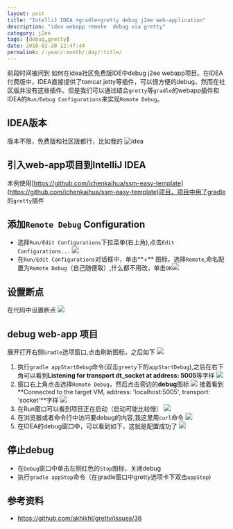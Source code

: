```yaml
---
layout: post
title: "IntelliJ IDEA +gradle+gretty debug j2ee web-application"
description: "idea webapp remote  debug via gretty"
category: j2ee
tags: [debug,gretty]
date: 2016-02-20 12:47:44
permalink: /:year/:month/:day/:title/
---
```

前段时间被问到 如何在idea社区免费版IDE中debug  j2ee webapp项目。在IDEA付费版中，IDEA直接提供了tomcat jetty等插件，可以很方便的debug，然而在社区版并没有这些插件。但是我们可以通过结合`gretty`等`gradle`的webapp插件和IDEA的`Run/Debug Configurations`来实现`Remote Debug`。<!-- more -->

## IDEA版本
版本不限，免费版和社区版都行，比如我的
![idea](http://7xivpo.com1.z0.glb.clouddn.com/2016-02-20%2013%3A12%3A29%E5%B1%8F%E5%B9%95%E6%88%AA%E5%9B%BE.png)

## 引入web-app项目到IntelliJ IDEA
本例使用[https://github.com/ichenkaihua/ssm-easy-template](https://github.com/ichenkaihua/ssm-easy-template)项目，项目中用了gradle 的`gretty`插件

## 添加`Remote Debug` Configuration

* 选择`Run/Edit Configurations`下拉菜单(右上角),点击`Edit Configurations...` ![](http://7xivpo.com1.z0.glb.clouddn.com/idea_run_debug_configuration.png)
* 在`Run/Edit Configurations`对话框中，单击**+** 图标，选择`Remote`,命名配置为`Remote Debug`（自己随便取）,什么都不用改，单击`OK`![](http://7xivpo.com1.z0.glb.clouddn.com/idea_run_debug_config_remote_debug.png)

## 设置断点
在代码中设置断点
![](http://7xivpo.com1.z0.glb.clouddn.com/break_point.png)

## debug web-app 项目
展开打开右侧`Gradle`选项窗口,点击刷新图标，之后如下
![](http://7xivpo.com1.z0.glb.clouddn.com/gradle_dia.png)

1.  执行`gradle appStartDebug`命令(双击`greety`下的`appStartDebug`),之后在右下角可以看到**Listening for transport dt_socket at address: 5005**等字样
![](http://7xivpo.com1.z0.glb.clouddn.com/debuging.png)
2. 窗口右上角点击选择`Remote Debug`，然后点击旁边的**debug**图标
![](http://7xivpo.com1.z0.glb.clouddn.com/remote_debug_debug.png)
接着看到**Connected to the target VM, address: 'localhost:5005', transport: 'socket'**字样
![](http://7xivpo.com1.z0.glb.clouddn.com/debuging_vm.png)
3. 在Run窗口可以看到项目正在启动（启动可能比较慢）
![](http://7xivpo.com1.z0.glb.clouddn.com/debug_run.png)
4.  在浏览器或者命令行中访问要debug的内容,我这里用`curl`命令
![](http://7xivpo.com1.z0.glb.clouddn.com/debug_curl.png)
5. 在IDEA的debug窗口中，可以看到如下，这就是配置成功了
![](http://7xivpo.com1.z0.glb.clouddn.com/debug_break.png)

## 停止debug

* 在`Debug`窗口中单击左侧红色的`Stop`图标，关闭debug
* 执行`gradle appStop`命令（在gradle窗口中gretty选项卡下双击`appStop`)

## 参考资料
* <https://github.com/akhikhl/gretty/issues/36>
